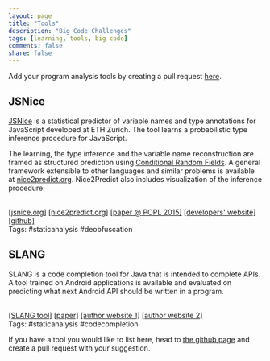 ```yaml
---
layout: page
title: "Tools"
description: "Big Code Challenges"
tags: [learning, tools, big code]
comments: false
share: false
---
```


Add your program analysis tools by creating a pull request <a href="https://github.com/learnbigcode/learnbigcode.github.io/tree/master/tools">here</a>.

<div class="highlightitem">
<h2>JSNice</h2>
<a href="http://jsnice.org/">JSNice</a> is a statistical predictor of variable names and type annotations for JavaScript developed at ETH Zurich. The tool learns a probabilistic type inference procedure for JavaScript.<br>

The learning, the type inference and the variable name reconstruction are framed as structured prediction using <a href="https://en.wikipedia.org/wiki/Conditional_random_field">Conditional Random Fields</a>. A general framework extensible to other languages and similar problems is available at
<a href="http://nice2predict.org/">nice2predict.org</a>. Nice2Predict also includes visualization of the inference procedure.<br><br>

<a href="http://jsnice.org/">[jsnice.org]</a> <a href="http://nice2predict.org/">[nice2predict.org]</a> <a href="http://www.srl.inf.ethz.ch/papers/jsnice15.pdf">[paper @ POPL 2015]</a> <a href="http://www.srl.inf.ethz.ch">[developers' website]</a> <a href="https://github.com/eth-srl/Nice2Predict">[github]</a>
<br><span class="tags">Tags: #staticanalysis #deobfuscation</span>
</div>

<div class="highlightitem">
<h2>SLANG</h2>

SLANG is a code completion tool for Java that is intended to complete APIs. A tool trained on Android applications is available and evaluated on predicting what next Android API should be written in a program.<br><br>

<a href="https://drive.google.com/file/d/0B0wMwmX05Ri7a056TllETHFEelU/view?usp=sharing">[SLANG tool]</a> <a href="http://www.srl.inf.ethz.ch/papers/pldi14-statistical.pdf">[paper]</a> <a href="http://www.srl.inf.ethz.ch/">[author website 1]</a> <a href="http://www.cs.technion.ac.il/~yahave/">[author website 2]</a>
<br><span class="tags">Tags: #staticanalysis #codecompletion</span>
</div>

If you have a tool you would like to list here, head to <a href="https://github.com/learnbigcode/learnbigcode.github.io/tree/master/tools">the github page</a> and create a pull request with your suggestion.

